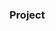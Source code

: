 ### Project




















































































         









        





 































